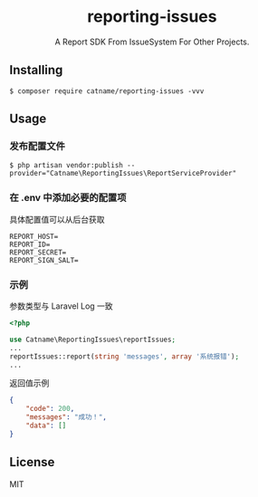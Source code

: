 <h1 align="center"> reporting-issues </h1>

<p align="center"> A Report SDK From IssueSystem For Other Projects.</p>


## Installing

```shell
$ composer require catname/reporting-issues -vvv
```

## Usage

### 发布配置文件

```shell
$ php artisan vendor:publish --provider="Catname\ReportingIssues\ReportServiceProvider"
```

### 在 .env 中添加必要的配置项
具体配置值可以从后台获取

```dotenv
REPORT_HOST=
REPORT_ID=
REPORT_SECRET=
REPORT_SIGN_SALT=
```

### 示例

参数类型与 Laravel Log 一致

```php
<?php

use Catname\ReportingIssues\reportIssues;
...
reportIssues::report(string 'messages', array '系统报错');
...
```

返回值示例


```json
{
    "code": 200,
    "messages": "成功！",
    "data": []
}
```

## License

MIT